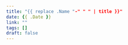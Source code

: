 ```yaml
---
title: "{{ replace .Name "-" " " | title }}"
date: {{ .Date }}
link: ""
tags: []
draft: false
---
```

